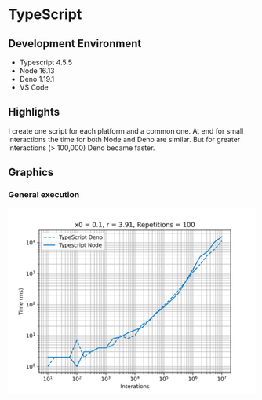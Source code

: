 # TypeScript

## Development Environment
  - Typescript 4.5.5
  - Node 16.13
  - Deno 1.19.1
  - VS Code

## Highlights
I create one script for each platform and a common one. At end for small interactions the time for both Node and Deno are similar. But for greater interactions (> 100,000) Deno became faster.

## Graphics
### General execution
![](./assets/typeScript.svg)

